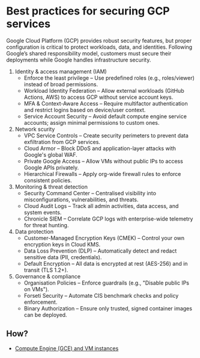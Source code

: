 # Best practices for securing GCP services

Google Cloud Platform (GCP) provides robust security features, but proper configuration is critical to protect 
workloads, data, and identities. Following Google’s shared responsibility model, customers must secure their 
deployments while Google handles infrastructure security.

1. Identity & access management (IAM)
   * Enforce the least privilege – Use predefined roles (e.g., roles/viewer) instead of broad permissions.
   * Workload Identity Federation – Allow external workloads (GitHub Actions, AWS) to access GCP without service account keys.
   * MFA & Context-Aware Access – Require multifactor authentication and restrict logins based on device/user context.
   * Service Account Security – Avoid default compute engine service accounts; assign minimal permissions to custom ones.
2. Network scurity
   * VPC Service Controls – Create security perimeters to prevent data exfiltration from GCP services.
   * Cloud Armor – Block DDoS and application-layer attacks with Google's global WAF.
   * Private Google Access – Allow VMs without public IPs to access Google APIs privately.
   * Hierarchical Firewalls – Apply org-wide firewall rules to enforce consistent policies.
3. Monitoring & threat detection
   * Security Command Center – Centralised visibility into misconfigurations, vulnerabilities, and threats.
   * Cloud Audit Logs – Track all admin activities, data access, and system events.
   * Chronicle SIEM – Correlate GCP logs with enterprise-wide telemetry for threat hunting.
4. Data protection
   * Customer-Managed Encryption Keys (CMEK) – Control your own encryption keys in Cloud KMS.
   * Data Loss Prevention (DLP) – Automatically detect and redact sensitive data (PII, credentials).
   * Default Encryption – All data is encrypted at rest (AES-256) and in transit (TLS 1.2+).
5. Governance & compliance
   * Organisation Policies – Enforce guardrails (e.g., "Disable public IPs on VMs").
   * Forseti Security – Automate CIS benchmark checks and policy enforcement.
   * Binary Authorization – Ensure only trusted, signed container images can be deployed.

## How?

* [Compute Engine (GCE) and VM instances](pipeline.md)
